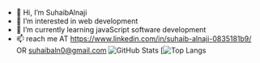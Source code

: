 - 👋 Hi, I’m SuhaibAlnaji 
- 👀 I’m interested in web development 
- 🌱 I’m currently learning javaScript  software development 
- 📫  reach me AT https://www.linkedin.com/in/suhaib-alnaji-0835181b9/ OR suhaibaln0@gmail.com
![GitHub Stats](https://github-readme-stats.vercel.app/api?username=suhaibaln&theme=radical)
[![Top Langs](https://github-readme-stats.vercel.app/api/top-langs/?username=suhaibaln&layout=compact)




<!---
SuhaibAln/SuhaibAln is a ✨ special ✨ repository because its `README.md` (this file) appears on your GitHub profile.
You can click the Preview link to take a look at your changes.
--->
